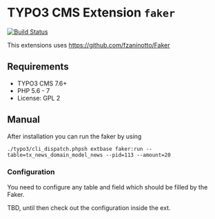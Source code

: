 # TYPO3 CMS Extension `faker`

[![Build Status](https://travis-ci.org/georgringer/faker.svg?branch=master)](https://travis-ci.org/georgringer/faker)

This extensions uses https://github.com/fzaninotto/Faker

## Requirements

- TYPO3 CMS 7.6+
- PHP 5.6 - 7
- License: GPL 2

## Manual

After installation you can run the faker by using 

```
./typo3/cli_dispatch.phpsh extbase faker:run --table=tx_news_domain_model_news --pid=113 --amount=20
```

### Configuration

You need to configure any table and field which should be filled by the Faker. 

TBD, until then check out the configuration inside the ext.